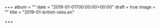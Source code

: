 +++
album = ""
date = "2019-01-01T00:00:00+00:00"
draft = true
image = ""
title = "2019-01-british-isles.en"

+++
